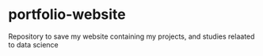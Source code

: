 # portfolio-website
Repository to save my website containing my projects, and studies relaated to data science
